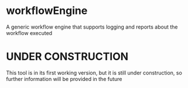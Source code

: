 # workflowEngine
A generic workflow engine that supports logging and reports about the workflow executed

# UNDER CONSTRUCTION
This tool is in its first working version, but it is still under construction, so further information will be provided in the future